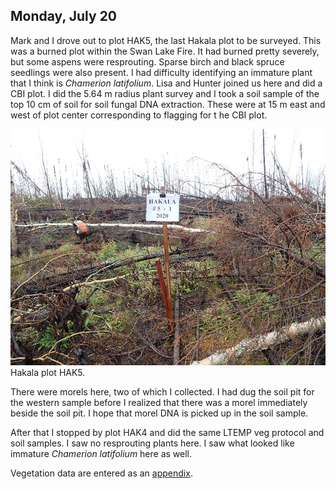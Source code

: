 
## Monday, July 20

<!-- 07:00-16:30 -->

Mark and I drove out to plot HAK5, the last Hakala plot to be surveyed. This was a burned plot within the Swan Lake Fire. It had burned pretty severely, but some aspens were resprouting. Sparse birch and black spruce seedlings were also present. I had difficulty identifying an immature plant that I think is *Chamerion latifolium*. Lisa and Hunter joined us here and did a CBI plot. I did the 5.64 m radius plant survey and I took a soil sample of the top 10 cm of soil for soil fungal DNA extraction. These were at 15 m east and west of plot center corresponding to flagging for t he CBI plot.

![Hakala plot HAK5.](2020-07-20_HAK5.jpg)\
Hakala plot HAK5.

There were morels here, two of which I collected. I had dug the soil pit for the western sample before I realized that there was a morel immediately beside the soil pit. I hope that morel DNA is picked up in the soil sample.

After that I stopped by plot HAK4 and did the same LTEMP veg protocol and soil samples. I saw no resprouting plants here. I saw what looked like immature *Chamerion latifolium* here as well.

Vegetation data are entered as an [appendix](#vegetation-data-from-5.64-m-circular-plots).
